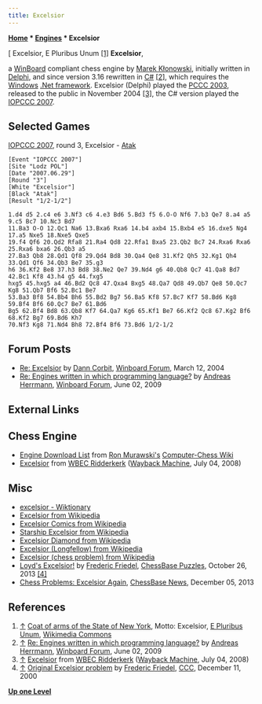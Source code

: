 ```yaml
---
title: Excelsior
---
```

**[Home](Home "Home") * [Engines](Engines "Engines") * Excelsior**

\[ Excelsior, E Pluribus Unum <a id="cite-note-1" href="#cite-ref-1">[1]</a>
**Excelsior**,

a [WinBoard](WinBoard "WinBoard") compliant chess engine by [Marek Kłonowski](Marek_K%C5%82onowski "Marek Kłonowski"), initially written in [Delphi](Delphi "Delphi"), and since version 3.16 rewritten in [C#](C_sharp "C sharp")
<a id="cite-note-2" href="#cite-ref-2">[2]</a>,
which requires the [Windows](Windows "Windows") [.Net framework](https://en.wikipedia.org/wiki/.NET_Framework).
Excelsior (Delphi) played the [PCCC 2003](PCCC_2003 "PCCC 2003"), released to the public in November 2004 <a id="cite-note-3" href="#cite-ref-3">[3]</a>,
the C# version played the [IOPCCC 2007](IOPCCC_2007 "IOPCCC 2007").

## Selected Games

[IOPCCC 2007](IOPCCC_2007 "IOPCCC 2007"), round 3, Excelsior - [Atak](Atak "Atak")

```
[Event "IOPCCC 2007"]
[Site "Lodz POL"]
[Date "2007.06.29"]
[Round "3"]
[White "Excelsior"]
[Black "Atak"]
[Result "1/2-1/2"]

1.d4 d5 2.c4 e6 3.Nf3 c6 4.e3 Bd6 5.Bd3 f5 6.O-O Nf6 7.b3 Qe7 8.a4 a5 9.c5 Bc7 10.Nc3 Bd7 
11.Ba3 O-O 12.Qc1 Na6 13.Bxa6 Rxa6 14.b4 axb4 15.Bxb4 e5 16.dxe5 Ng4 17.a5 Nxe5 18.Nxe5 Qxe5 
19.f4 Qf6 20.Qd2 Rfa8 21.Ra4 Qd8 22.Rfa1 Bxa5 23.Qb2 Bc7 24.Rxa6 Rxa6 25.Rxa6 bxa6 26.Qb3 a5 
27.Ba3 Qb8 28.Qd1 Qf8 29.Qd4 Bd8 30.Qa4 Qe8 31.Kf2 Qh5 32.Kg1 Qh4 33.Qd1 Qf6 34.Qb3 Be7 35.g3 
h6 36.Kf2 Be8 37.h3 Bd8 38.Ne2 Qe7 39.Nd4 g6 40.Qb8 Qc7 41.Qa8 Bd7 42.Bc1 Kf8 43.h4 g5 44.fxg5 
hxg5 45.hxg5 a4 46.Bd2 Qc8 47.Qxa4 Bxg5 48.Qa7 Qd8 49.Qb7 Qe8 50.Qc7 Kg8 51.Qb7 Bf6 52.Bc1 Be7 
53.Ba3 Bf8 54.Bb4 Bh6 55.Bd2 Bg7 56.Ba5 Kf8 57.Bc7 Kf7 58.Bd6 Kg8 59.Bf4 Bf6 60.Qc7 Be7 61.Bd6 
Bg5 62.Bf4 Bd8 63.Qb8 Kf7 64.Qa7 Kg6 65.Kf1 Be7 66.Kf2 Qc8 67.Kg2 Bf6 68.Kf2 Bg7 69.Bd6 Kh7 
70.Nf3 Kg8 71.Nd4 Bh8 72.Bf4 Bf6 73.Bd6 1/2-1/2

```

## Forum Posts

- [Re: Excelsior](http://www.open-aurec.com/wbforum/viewtopic.php?f=18&t=46859&p=177255) by [Dann Corbit](Dann_Corbit "Dann Corbit"), [Winboard Forum](Computer_Chess_Forums "Computer Chess Forums"), March 12, 2004
- [Re: Engines written in which programming language?](http://www.open-aurec.com/wbforum/viewtopic.php?f=4&t=50192&p=190070#p190070) by [Andreas Herrmann](Andreas_Herrmann "Andreas Herrmann"), [Winboard Forum](Computer_Chess_Forums "Computer Chess Forums"), June 02, 2009

## External Links

## Chess Engine

- [Engine Download List](http://www.computer-chess.org/doku.php?id=computer_chess:wiki:download:engine_download_list) from [Ron Murawski's](Ron_Murawski "Ron Murawski") [Computer-Chess Wiki](http://computer-chess.org/doku.php?id=home)
- [Excelsior](https://web.archive.org/web/20080704173304/http://wbec-ridderkerk.nl/html/details1/Excelsior.html) from [WBEC Ridderkerk](WBEC "WBEC") ([Wayback Machine](https://en.wikipedia.org/wiki/Wayback_Machine), July 04, 2008)

## Misc

- [excelsior - Wiktionary](http://en.wiktionary.org/wiki/excelsior)
- [Excelsior from Wikipedia](https://en.wikipedia.org/wiki/Excelsior)
- [Excelsior Comics from Wikipedia](https://en.wikipedia.org/wiki/Loners)
- [Starship Excelsior from Wikipedia](https://en.wikipedia.org/wiki/Starship_Excelsior)
- [Excelsior Diamond from Wikipedia](https://en.wikipedia.org/wiki/Excelsior_Diamond)
- [Excelsior (Longfellow) from Wikipedia](https://en.wikipedia.org/wiki/Excelsior_%28Longfellow%29)
- [Excelsior (chess problem) from Wikipedia](https://en.wikipedia.org/wiki/Excelsior_%28chess_problem%29)
- [Loyd's Excelsior!](https://en.chessbase.com/post/chebase-puzzles-loyds-excelsior-261013) by [Frederic Friedel](Frederic_Friedel "Frederic Friedel"), [ChessBase Puzzles](ChessBase "ChessBase"), October 26, 2013 <a id="cite-note-4" href="#cite-ref-4">[4]</a>
- [Chess Problems: Excelsior Again](https://en.chessbase.com/post/chess-problems-excelsior-again), [ChessBase News](ChessBase "ChessBase"), December 05, 2013

## References

1. <a id="cite-ref-1" href="#cite-note-1">↑</a> [Coat of arms of the State of New York](https://en.wikipedia.org/wiki/Coat_of_arms_of_New_York), Motto: Excelsior, [E Pluribus Unum](https://en.wikipedia.org/wiki/E_pluribus_unum), [Wikimedia Commons](https://en.wikipedia.org/wiki/Wikimedia_Commons)
1. <a id="cite-ref-2" href="#cite-note-2">↑</a> [Re: Engines written in which programming language?](http://www.open-aurec.com/wbforum/viewtopic.php?f=4&t=50192&p=190070#p190070) by [Andreas Herrmann](Andreas_Herrmann "Andreas Herrmann"), [Winboard Forum](Computer_Chess_Forums "Computer Chess Forums"), June 02, 2009
1. <a id="cite-ref-3" href="#cite-note-3">↑</a> [Excelsior](https://web.archive.org/web/20080704173304/http://wbec-ridderkerk.nl/html/details1/Excelsior.html) from [WBEC Ridderkerk](WBEC "WBEC") ([Wayback Machine](https://en.wikipedia.org/wiki/Wayback_Machine), July 04, 2008)
1. <a id="cite-ref-4" href="#cite-note-4">↑</a> [Original Excelsior problem](https://www.stmintz.com/ccc/index.php?id=144445) by [Frederic Friedel](Frederic_Friedel "Frederic Friedel"), [CCC](CCC "CCC"), December 11, 2000

**[Up one Level](Engines "Engines")**

